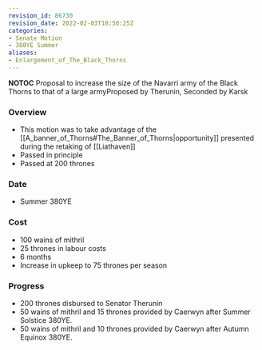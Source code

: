 ```yaml
---
revision_id: 86730
revision_date: 2022-02-03T18:50:25Z
categories:
- Senate Motion
- 380YE Summer
aliases:
- Enlargement_of_The_Black_Thorns
---
```



__NOTOC__
Proposal to increase the size of the Navarri army of the Black Thorns to that of a large armyProposed by Therunin, Seconded by Karsk

### Overview
* This motion was to take advantage of the [[A_banner_of_Thorns#The_Banner_of_Thorns|opportunity]] presented during the retaking of [[Liathaven]]
* Passed in principle
* Passed at 200 thrones

### Date
* Summer 380YE

### Cost
* 100 wains of mithril
* 25 thrones in labour costs
* 6 months 
* Increase in upkeep to 75 thrones per season

### Progress
* 200 thrones disbursed to Senator Therunin
* 50 wains of mithril and 15 thrones provided by Caerwyn after Summer Solstice 380YE.
* 50 wains of mithril and 10 thrones provided by Caerwyn after Autumn Equinox 380YE.